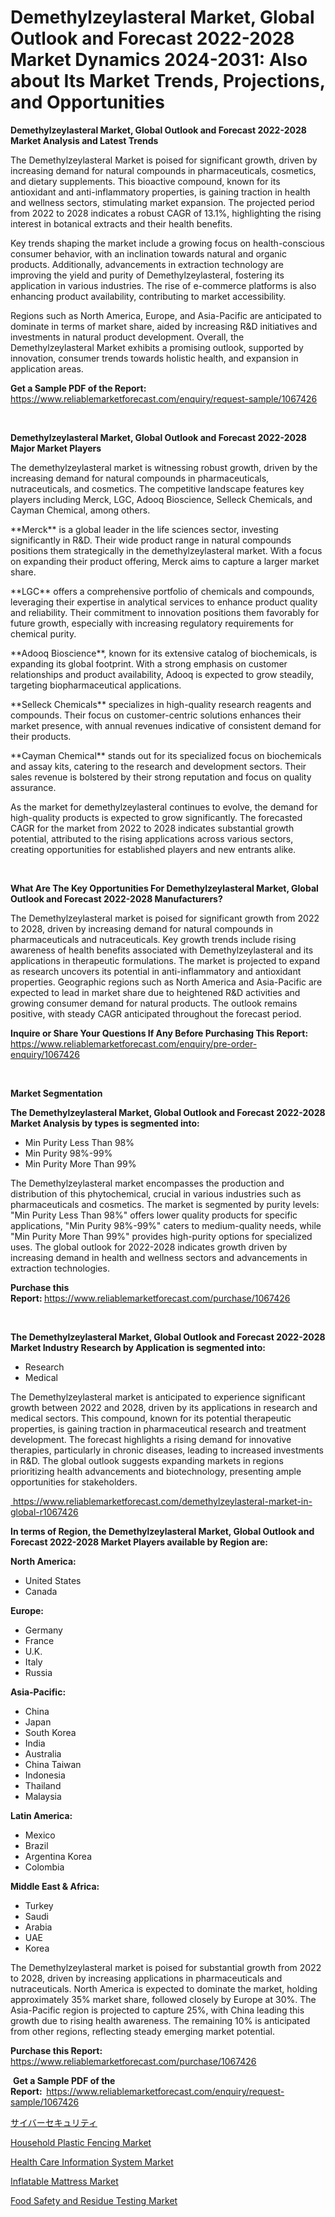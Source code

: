 <p><h1>Demethylzeylasteral Market, Global Outlook and Forecast 2022-2028 Market Dynamics 2024-2031: Also about Its Market Trends, Projections, and Opportunities</h1></p><p><strong>Demethylzeylasteral Market, Global Outlook and Forecast 2022-2028 Market Analysis and Latest Trends</strong></p>
<p><p>The Demethylzeylasteral Market is poised for significant growth, driven by increasing demand for natural compounds in pharmaceuticals, cosmetics, and dietary supplements. This bioactive compound, known for its antioxidant and anti-inflammatory properties, is gaining traction in health and wellness sectors, stimulating market expansion. The projected period from 2022 to 2028 indicates a robust CAGR of 13.1%, highlighting the rising interest in botanical extracts and their health benefits.</p><p>Key trends shaping the market include a growing focus on health-conscious consumer behavior, with an inclination towards natural and organic products. Additionally, advancements in extraction technology are improving the yield and purity of Demethylzeylasteral, fostering its application in various industries. The rise of e-commerce platforms is also enhancing product availability, contributing to market accessibility.</p><p>Regions such as North America, Europe, and Asia-Pacific are anticipated to dominate in terms of market share, aided by increasing R&D initiatives and investments in natural product development. Overall, the Demethylzeylasteral Market exhibits a promising outlook, supported by innovation, consumer trends towards holistic health, and expansion in application areas.</p></p>
<p><strong>Get a Sample PDF of the Report:&nbsp;</strong> <a href="https://www.reliablemarketforecast.com/enquiry/request-sample/1067426">https://www.reliablemarketforecast.com/enquiry/request-sample/1067426</a></p>
<p>&nbsp;</p>
<p><strong>Demethylzeylasteral Market, Global Outlook and Forecast 2022-2028 Major Market Players</strong></p>
<p><p>The demethylzeylasteral market is witnessing robust growth, driven by the increasing demand for natural compounds in pharmaceuticals, nutraceuticals, and cosmetics. The competitive landscape features key players including Merck, LGC, Adooq Bioscience, Selleck Chemicals, and Cayman Chemical, among others.</p><p>**Merck** is a global leader in the life sciences sector, investing significantly in R&D. Their wide product range in natural compounds positions them strategically in the demethylzeylasteral market. With a focus on expanding their product offering, Merck aims to capture a larger market share.</p><p>**LGC** offers a comprehensive portfolio of chemicals and compounds, leveraging their expertise in analytical services to enhance product quality and reliability. Their commitment to innovation positions them favorably for future growth, especially with increasing regulatory requirements for chemical purity.</p><p>**Adooq Bioscience**, known for its extensive catalog of biochemicals, is expanding its global footprint. With a strong emphasis on customer relationships and product availability, Adooq is expected to grow steadily, targeting biopharmaceutical applications.</p><p>**Selleck Chemicals** specializes in high-quality research reagents and compounds. Their focus on customer-centric solutions enhances their market presence, with annual revenues indicative of consistent demand for their products.</p><p>**Cayman Chemical** stands out for its specialized focus on biochemicals and assay kits, catering to the research and development sectors. Their sales revenue is bolstered by their strong reputation and focus on quality assurance.</p><p>As the market for demethylzeylasteral continues to evolve, the demand for high-quality products is expected to grow significantly. The forecasted CAGR for the market from 2022 to 2028 indicates substantial growth potential, attributed to the rising applications across various sectors, creating opportunities for established players and new entrants alike.</p></p>
<p>&nbsp;</p>
<p><strong>What Are The Key Opportunities For Demethylzeylasteral Market, Global Outlook and Forecast 2022-2028 Manufacturers?</strong></p>
<p><p>The Demethylzeylasteral market is poised for significant growth from 2022 to 2028, driven by increasing demand for natural compounds in pharmaceuticals and nutraceuticals. Key growth trends include rising awareness of health benefits associated with Demethylzeylasteral and its applications in therapeutic formulations. The market is projected to expand as research uncovers its potential in anti-inflammatory and antioxidant properties. Geographic regions such as North America and Asia-Pacific are expected to lead in market share due to heightened R&D activities and growing consumer demand for natural products. The outlook remains positive, with steady CAGR anticipated throughout the forecast period.</p></p>
<p><strong>Inquire or Share Your Questions If Any Before Purchasing This Report:</strong> <a href="https://www.reliablemarketforecast.com/enquiry/pre-order-enquiry/1067426">https://www.reliablemarketforecast.com/enquiry/pre-order-enquiry/1067426</a></p>
<p>&nbsp;</p>
<p><strong>Market Segmentation</strong></p>
<p><strong>The Demethylzeylasteral Market, Global Outlook and Forecast 2022-2028 Market Analysis by types is segmented into:</strong></p>
<p><ul><li>Min Purity Less Than 98%</li><li>Min Purity 98%-99%</li><li>Min Purity More Than 99%</li></ul></p>
<p><p>The Demethylzeylasteral market encompasses the production and distribution of this phytochemical, crucial in various industries such as pharmaceuticals and cosmetics. The market is segmented by purity levels: "Min Purity Less Than 98%" offers lower quality products for specific applications, "Min Purity 98%-99%" caters to medium-quality needs, while "Min Purity More Than 99%" provides high-purity options for specialized uses. The global outlook for 2022-2028 indicates growth driven by increasing demand in health and wellness sectors and advancements in extraction technologies.</p></p>
<p><strong>Purchase this Report:&nbsp;</strong><a href="https://www.reliablemarketforecast.com/purchase/1067426">https://www.reliablemarketforecast.com/purchase/1067426</a></p>
<p>&nbsp;</p>
<p><strong>The Demethylzeylasteral Market, Global Outlook and Forecast 2022-2028 Market Industry Research by Application is segmented into:</strong></p>
<p><ul><li>Research</li><li>Medical</li></ul></p>
<p><p>The Demethylzeylasteral market is anticipated to experience significant growth between 2022 and 2028, driven by its applications in research and medical sectors. This compound, known for its potential therapeutic properties, is gaining traction in pharmaceutical research and treatment development. The forecast highlights a rising demand for innovative therapies, particularly in chronic diseases, leading to increased investments in R&D. The global outlook suggests expanding markets in regions prioritizing health advancements and biotechnology, presenting ample opportunities for stakeholders.</p></p>
<p><a href="https://www.reliablemarketforecast.com/demethylzeylasteral-market-in-global-r1067426">&nbsp;https://www.reliablemarketforecast.com/demethylzeylasteral-market-in-global-r1067426</a></p>
<p><strong>In terms of Region, the Demethylzeylasteral Market, Global Outlook and Forecast 2022-2028 Market Players available by Region are:</strong></p>
<p>
    <p> <strong> North America: </strong>
        <ul>
            <li>United States</li>
            <li>Canada</li>
        </ul>
        </p> 
    <p> <strong> Europe: </strong>
        <ul>
            <li>Germany</li>
            <li>France</li>
            <li>U.K.</li>
            <li>Italy</li>
            <li>Russia</li>
        </ul>
        </p> 
    <p> <strong> Asia-Pacific: </strong>
        <ul>
            <li>China</li>
            <li>Japan</li>
            <li>South Korea</li>
            <li>India</li>
            <li>Australia</li>
            <li>China Taiwan</li>
            <li>Indonesia</li>
            <li>Thailand</li>
            <li>Malaysia</li>
        </ul>
        </p> 
    <p> <strong> Latin America: </strong>
        <ul>
            <li>Mexico</li>
            <li>Brazil</li>
            <li>Argentina Korea</li>
            <li>Colombia</li>
        </ul>
        </p> 
    <p> <strong> Middle East & Africa: </strong>
        <ul>
            <li>Turkey</li>
            <li>Saudi</li>
            <li>Arabia</li>
            <li>UAE</li>
            <li>Korea</li>
        </ul>
    </p>
    </p>
<p><p>The Demethylzeylasteral market is poised for substantial growth from 2022 to 2028, driven by increasing applications in pharmaceuticals and nutraceuticals. North America is expected to dominate the market, holding approximately 35% market share, followed closely by Europe at 30%. The Asia-Pacific region is projected to capture 25%, with China leading this growth due to rising health awareness. The remaining 10% is anticipated from other regions, reflecting steady emerging market potential.</p></p>
<p><strong>Purchase this Report: </strong><a href="https://www.reliablemarketforecast.com/purchase/1067426">https://www.reliablemarketforecast.com/purchase/1067426</a></p>
<p>&nbsp;<strong>Get a Sample PDF of the Report:&nbsp;&nbsp;</strong><a href="https://www.reliablemarketforecast.com/enquiry/request-sample/1067426">https://www.reliablemarketforecast.com/enquiry/request-sample/1067426</a></p>
<p><strong></strong></p>
<p><p><a href="https://medium.com/@isaurapx9xsianez/%E3%82%B5%E3%82%A4%E3%83%90%E3%83%BC%E3%82%BB%E3%82%AD%E3%83%A5%E3%83%AA%E3%83%86%E3%82%A3%E5%B8%82%E5%A0%B4-2024%E5%B9%B4%E3%81%8B%E3%82%892031%E5%B9%B4%E3%81%BE%E3%81%A7%E3%81%AE%E3%82%B0%E3%83%AD%E3%83%BC%E3%83%90%E3%83%AB%E3%81%8A%E3%82%88%E3%81%B3%E5%9C%B0%E5%9F%9F%E5%88%A5%E5%88%86%E6%9E%90-8975236a7f85">サイバーセキュリティ</a></p><p><a href="https://issuu.com/reportprime-2/docs/household-plastic-fencing-market-si_e54afd461c41df">Household Plastic Fencing Market</a></p><p><a href="https://www.linkedin.com/pulse/health-care-information-system-market-size-share-trends-dawne?trackingId=i6WQ7aq7T429hXlLF330tw%3D%3D">Health Care Information System Market</a></p><p><a href="https://medium.com/@jayrussel94/inflatable-mattress-market-outlook-market-share-analysis-growth-trends-market-forecasts-2024-7fa31c651066">Inflatable Mattress Market</a></p><p><a href="https://issuu.com/reportprime-2/docs/food-safety-and-residue-testing-mar_c0fb004724bdaa">Food Safety and Residue Testing Market</a></p></p>